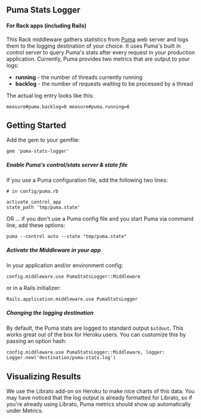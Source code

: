## Puma Stats Logger

#### For Rack apps (including Rails)

This Rack middleware gathers statistics from [Puma](http://puma.io/) web server and logs them to the logging destination of your choice. It uses Puma's built in control server to query Puma's stats after every request in your production application. Currently, Puma provides two metrics that are output to your logs:

  * __running__ - the number of threads currently running
  * __backlog__ - the number of requests waiting to be processed by a thread

The actual log entry looks like this:

    measure#puma.backlog=0 measure#puma.running=6
    
    
## Getting Started

Add the gem to your gemfile:

    gem 'puma-stats-logger'
    
##### Enable Puma's control/stats server & state file

If you use a Puma configuration file, add the following two lines:

    # in config/puma.rb
    
    activate_control_app
    state_path 'tmp/puma.state'
    
OR ... if you don't use a Puma config file and you start Puma via command line, add these options:

    puma --control auto --state "tmp/puma.state"
    
##### Activate the Middleware in your app

In your application and/or environment config:

    config.middleware.use PumaStatsLogger::Middleware
   
or in a Rails initializer:

    Rails.application.middleware.use PumaStatsLogger
   
   
##### Changing the logging destination

By default, the Puma stats are logged to standard output `$stdout`. This works great out of the box for Heroku users. You can customize this by passing an option hash:
    
    config.middleware.use PumaStatsLogger::Middleware, logger: Logger.new('destination/puma-stats.log')
    

## Visualizing Results

We use the Librato add-on on Heroku to make nice charts of this data. You may have noticed that the log output is already formatted for Librato, so if you're already using Librato, Puma metrics should show up automatically under Metrics.
